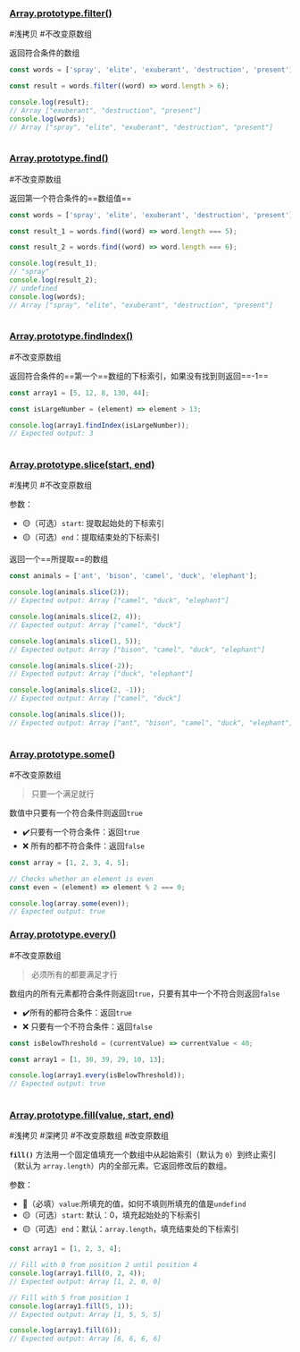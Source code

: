 
###  [Array.prototype.filter()](https://developer.mozilla.org/zh-CN/docs/Web/JavaScript/Reference/Global_Objects/Array/filter)

#浅拷贝 #不改变原数组 

返回符合条件的数组

```javascript
const words = ['spray', 'elite', 'exuberant', 'destruction', 'present'];

const result = words.filter((word) => word.length > 6);

console.log(result);
// Array ["exuberant", "destruction", "present"] 
console.log(words);
// Array ["spray", "elite", "exuberant", "destruction", "present"]
 
```

###  [Array.prototype.find()](https://developer.mozilla.org/zh-CN/docs/Web/JavaScript/Reference/Global_Objects/Array/find)

#不改变原数组 

返回第一个符合条件的==数组值==

```javascript
const words = ['spray', 'elite', 'exuberant', 'destruction', 'present'];

const result_1 = words.find((word) => word.length === 5);

const result_2 = words.find((word) => word.length === 6);

console.log(result_1);
// "spray"
console.log(result_2);
// undefined
console.log(words);
// Array ["spray", "elite", "exuberant", "destruction", "present"]
 
```

###  [Array.prototype.findIndex()](https://developer.mozilla.org/zh-CN/docs/Web/JavaScript/Reference/Global_Objects/Array/findIndex)

#不改变原数组 

返回符合条件的==第一个==数组的下标索引，如果没有找到则返回==-1==

```javascript
const array1 = [5, 12, 8, 130, 44];

const isLargeNumber = (element) => element > 13;

console.log(array1.findIndex(isLargeNumber));
// Expected output: 3
 
```


###  [Array.prototype.slice(start, end)](https://developer.mozilla.org/zh-CN/docs/Web/JavaScript/Reference/Global_Objects/Array/slice)

#浅拷贝 #不改变原数组 

参数：
- 🟡（可选）`start`: 提取起始处的下标索引
- 🟡（可选）`end`：提取结束处的下标索引

返回一个==所提取==的数组

```javascript
const animals = ['ant', 'bison', 'camel', 'duck', 'elephant'];

console.log(animals.slice(2));
// Expected output: Array ["camel", "duck", "elephant"]

console.log(animals.slice(2, 4));
// Expected output: Array ["camel", "duck"]

console.log(animals.slice(1, 5));
// Expected output: Array ["bison", "camel", "duck", "elephant"]

console.log(animals.slice(-2));
// Expected output: Array ["duck", "elephant"]

console.log(animals.slice(2, -1));
// Expected output: Array ["camel", "duck"]

console.log(animals.slice());
// Expected output: Array ["ant", "bison", "camel", "duck", "elephant"]
 
```

###  [Array.prototype.some()](https://developer.mozilla.org/zh-CN/docs/Web/JavaScript/Reference/Global_Objects/Array/some)

#不改变原数组 

> 只要一个满足就行

数值中只要有一个符合条件则返回`true`
- ✔️只要有一个符合条件：返回`true`
- ❌ 所有的都不符合条件：返回`false`

```javascript
const array = [1, 2, 3, 4, 5];

// Checks whether an element is even
const even = (element) => element % 2 === 0;

console.log(array.some(even));
// Expected output: true

```

###  [Array.prototype.every()](https://developer.mozilla.org/zh-CN/docs/Web/JavaScript/Reference/Global_Objects/Array/every)

#不改变原数组 

> 必须所有的都要满足才行

数组内的所有元素都符合条件则返回`true`，只要有其中一个不符合则返回`false`
- ✔️所有的都符合条件：返回`true`
- ❌ 只要有一个不符合条件：返回`false`

```javascript
const isBelowThreshold = (currentValue) => currentValue < 40;

const array1 = [1, 30, 39, 29, 10, 13];

console.log(array1.every(isBelowThreshold));
// Expected output: true
 
```

###  [Array.prototype.fill(value, start, end)](https://developer.mozilla.org/zh-CN/docs/Web/JavaScript/Reference/Global_Objects/Array/fill)

#浅拷贝 #深拷贝 #不改变原数组 #改变原数组

**`fill()`** 方法用一个固定值填充一个数组中从起始索引（默认为 `0`）到终止索引（默认为 `array.length`）内的全部元素。它返回修改后的数组。

参数：
- 🔴（必填）`value`:所填充的值，如何不填则所填充的值是`undefind`
- 🟡（可选）`start`: 默认：0，填充起始处的下标索引
- 🟡（可选）`end`：默认：`array.length`，填充结束处的下标索引

```javascript
const array1 = [1, 2, 3, 4];

// Fill with 0 from position 2 until position 4
console.log(array1.fill(0, 2, 4));
// Expected output: Array [1, 2, 0, 0]

// Fill with 5 from position 1
console.log(array1.fill(5, 1));
// Expected output: Array [1, 5, 5, 5]

console.log(array1.fill(6));
// Expected output: Array [6, 6, 6, 6]
 
```

